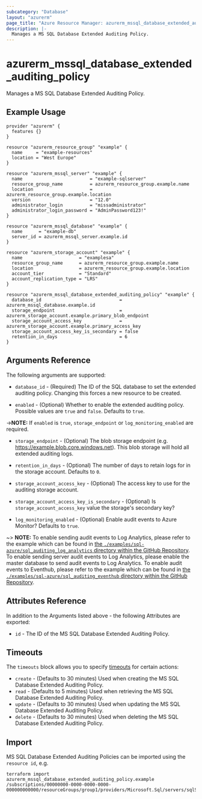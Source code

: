 ```yaml
---
subcategory: "Database"
layout: "azurerm"
page_title: "Azure Resource Manager: azurerm_mssql_database_extended_auditing_policy"
description: |-
  Manages a MS SQL Database Extended Auditing Policy.
---
```


# azurerm_mssql_database_extended_auditing_policy

Manages a MS SQL Database Extended Auditing Policy.

## Example Usage

```hcl
provider "azurerm" {
  features {}
}

resource "azurerm_resource_group" "example" {
  name     = "example-resources"
  location = "West Europe"
}

resource "azurerm_mssql_server" "example" {
  name                         = "example-sqlserver"
  resource_group_name          = azurerm_resource_group.example.name
  location                     = azurerm_resource_group.example.location
  version                      = "12.0"
  administrator_login          = "missadministrator"
  administrator_login_password = "AdminPassword123!"
}

resource "azurerm_mssql_database" "example" {
  name      = "example-db"
  server_id = azurerm_mssql_server.example.id
}

resource "azurerm_storage_account" "example" {
  name                     = "examplesa"
  resource_group_name      = azurerm_resource_group.example.name
  location                 = azurerm_resource_group.example.location
  account_tier             = "Standard"
  account_replication_type = "LRS"
}

resource "azurerm_mssql_database_extended_auditing_policy" "example" {
  database_id                             = azurerm_mssql_database.example.id
  storage_endpoint                        = azurerm_storage_account.example.primary_blob_endpoint
  storage_account_access_key              = azurerm_storage_account.example.primary_access_key
  storage_account_access_key_is_secondary = false
  retention_in_days                       = 6
}
```

## Arguments Reference

The following arguments are supported:

* `database_id` - (Required) The ID of the SQL database to set the extended auditing policy. Changing this forces a new resource to be created.

* `enabled` - (Optional) Whether to enable the extended auditing policy. Possible values are `true` and `false`. Defaults to `true`.

->**NOTE:**  If `enabled` is `true`, `storage_endpoint` or `log_monitoring_enabled` are required.

* `storage_endpoint` - (Optional) The blob storage endpoint (e.g. <https://example.blob.core.windows.net>). This blob storage will hold all extended auditing logs.

* `retention_in_days` - (Optional) The number of days to retain logs for in the storage account. Defaults to `0`.

* `storage_account_access_key` - (Optional) The access key to use for the auditing storage account.

* `storage_account_access_key_is_secondary` - (Optional) Is `storage_account_access_key` value the storage's secondary key?

* `log_monitoring_enabled` - (Optional) Enable audit events to Azure Monitor? Defaults to `true`.

~> **NOTE:** To enable sending audit events to Log Analytics, please refer to the example which can be found in [the `./examples/sql-azure/sql_auditing_log_analytics` directory within the GitHub Repository](https://github.com/hashicorp/terraform-provider-azurerm/tree/main/examples/sql-azure/sql_server_auditing_log_analytics).  To enable sending server audit events to Log Analytics, please enable the master database to send audit events to Log Analytics.
To enable audit events to Eventhub, please refer to the example which can be found in [the `./examples/sql-azure/sql_auditing_eventhub` directory within the GitHub Repository](https://github.com/hashicorp/terraform-provider-azurerm/tree/main/examples/sql-azure/sql_auditing_eventhub).

## Attributes Reference

In addition to the Arguments listed above - the following Attributes are exported:

* `id` - The ID of the MS SQL Database Extended Auditing Policy.

## Timeouts

The `timeouts` block allows you to specify [timeouts](https://www.terraform.io/language/resources/syntax#operation-timeouts) for certain actions:

* `create` - (Defaults to 30 minutes) Used when creating the MS SQL Database Extended Auditing Policy.
* `read` - (Defaults to 5 minutes) Used when retrieving the MS SQL Database Extended Auditing Policy.
* `update` - (Defaults to 30 minutes) Used when updating the MS SQL Database Extended Auditing Policy.
* `delete` - (Defaults to 30 minutes) Used when deleting the MS SQL Database Extended Auditing Policy.

## Import

MS SQL Database Extended Auditing Policies can be imported using the `resource id`, e.g.

```shell
terraform import azurerm_mssql_database_extended_auditing_policy.example /subscriptions/00000000-0000-0000-0000-000000000000/resourceGroups/group1/providers/Microsoft.Sql/servers/sqlServer1/databases/db1/extendedAuditingSettings/default
```
